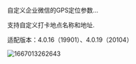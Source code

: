 
自定义企业微信的GPS定位参数...

支持自定义打卡地点名称和地址.

适配版本：4.0.16（19901）、4.0.19（20104）

![1667013262643](https://user-images.githubusercontent.com/1235777/198799309-ba9240cd-7df5-4238-b77b-f39714f334cb.jpg)



